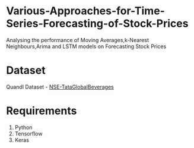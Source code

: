 # Various-Approaches-for-Time-Series-Forecasting-of-Stock-Prices

Analysing the performance of Moving Averages,k-Nearest Neighbours,Arima and LSTM models on Forecasting Stock Prices

# Dataset
Quandl Dataset - [NSE-TataGlobalBeverages](https://www.quandl.com/data/NSE/TATAGLOBAL-Tata-Global-Beverages-Limited)

# Requirements
1. Python
2. Tensorflow
3. Keras

